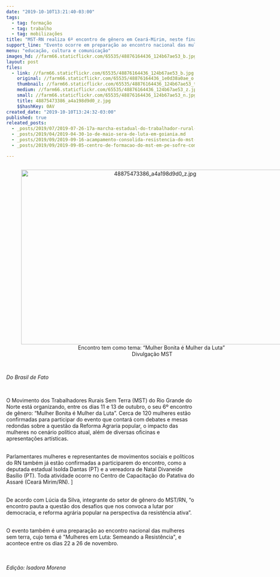 ```yaml
---
date: "2019-10-10T13:21:40-03:00"
tags:
  - tag: formação
  - tag: trabalho
  - tag: mobilizações
title: "MST-RN realiza 6º encontro de gênero em Ceará-Mirim, neste final de semana\n"
support_line: "Evento ocorre em preparação ao encontro nacional das mulheres sem terra, que ocorre em novembro\n"
menu: "educação, cultura e comunicação"
images_hd: //farm66.staticflickr.com/65535/48876164436_124b67ae53_b.jpg
layout: post
files:
  - link: //farm66.staticflickr.com/65535/48876164436_124b67ae53_b.jpg
    original: //farm66.staticflickr.com/65535/48876164436_1e0d38a0ae_o.jpg
    thumbnail: //farm66.staticflickr.com/65535/48876164436_124b67ae53_t.jpg
    medium: //farm66.staticflickr.com/65535/48876164436_124b67ae53_z.jpg
    small: //farm66.staticflickr.com/65535/48876164436_124b67ae53_n.jpg
    title: 48875473386_a4a198d9d0_z.jpg
    $$hashKey: 0AV
created_date: "2019-10-10T13:24:32-03:00"
published: true
releated_posts:
  - _posts/2019/07/2019-07-26-17a-marcha-estadual-do-trabalhador-rural-na-luta-pela-reforma-agraria.md
  - _posts/2019/04/2019-04-30-1o-de-maio-sera-de-luta-em-goiania.md
  - _posts/2019/09/2019-09-16-acampamento-consolida-resistencia-do-mst-ao-despejo-do-centro-paulo-freire.md
  - _posts/2019/09/2019-09-05-centro-de-formacao-do-mst-em-pe-sofre-com-tentativa-de-despejo.md

---
```

<div style="text-align:center">
<figure class="image" style="display:inline-block"><img alt="48875473386_a4a198d9d0_z.jpg" height="467" src="//farm66.staticflickr.com/65535/48876164436_124b67ae53_b.jpg" width="700" />
<figcaption>Encontro tem como tema: &ldquo;Mulher Bonita &eacute; Mulher da Luta&rdquo;&nbsp;<br />
Divulga&ccedil;&atilde;o MST</figcaption>
</figure>
</div>

<p><br />
<em>Do Brasil de Fato&nbsp;</em></p>

<p>&nbsp;</p>

<p>O Movimento dos Trabalhadores Rurais Sem Terra (MST) do Rio Grande do Norte est&aacute; organizando, entre os dias 11 e 13 de outubro, o seu 6&ordm; encontro de g&ecirc;nero: &ldquo;Mulher Bonita &eacute; Mulher da Luta&rdquo;. Cerca de 120 mulheres est&atilde;o confirmadas para participar do evento que contar&aacute; com debates e mesas redondas sobre a quest&atilde;o da Reforma Agraria popular, o impacto das mulheres no cen&aacute;rio pol&iacute;tico atual, al&eacute;m de diversas oficinas e apresenta&ccedil;&otilde;es art&iacute;sticas.</p>

<p><br />
Parlamentares mulheres e representantes de movimentos sociais e pol&iacute;ticos do RN tamb&eacute;m j&aacute; est&atilde;o confirmadas a participarem do encontro, como a deputada estadual Isolda Dantas (PT) e a vereadora de Natal Divaneide Bas&iacute;lio (PT). Toda atividade ocorre no Centro de Capacita&ccedil;&atilde;o do Patativa do Assar&eacute; (Cear&aacute; Mirim/RN). ]</p>

<p><br />
De acordo com L&uacute;cia da Silva, integrante do setor de g&ecirc;nero do MST/RN, &ldquo;o encontro pauta a quest&atilde;o dos desafios que nos convoca a lutar por democracia, e reforma agr&aacute;ria popular na perspectiva da resist&ecirc;ncia ativa&rdquo;.&nbsp;</p>

<p><br />
O evento tamb&eacute;m &eacute; uma prepara&ccedil;&atilde;o ao encontro nacional das mulheres sem terra, cujo tema &eacute; &quot;Mulheres em Luta: Semeando a Resist&ecirc;ncia&quot;, e acontece entre os dias 22 a 26 de novembro.<br />
<br />
&nbsp;</p>

<p><em>Edi&ccedil;&atilde;o: Isadora Morena</em></p>
